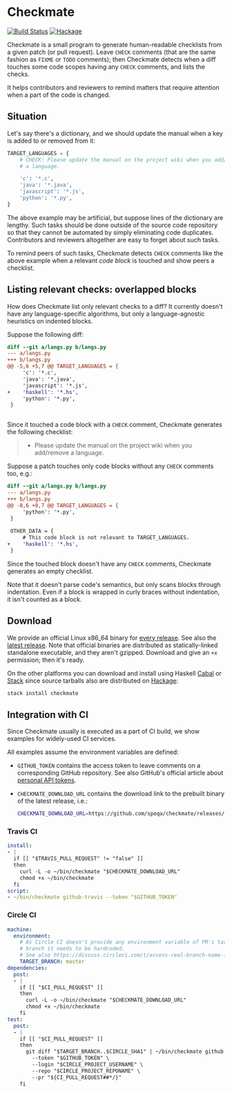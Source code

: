 Checkmate
=========

[![Build Status][ci-badge]][ci]
[![Hackage][hackage-badge]][hackage]

Checkmate is a small program to generate human-readable checklists from
a given patch (or pull request).  Leave `CHECK` comments (that are the same
fashion as `FIXME` or `TODO` comments); then Checkmate detects when a diff
touches some code scopes having any `CHECK` comments, and lists the checks.

It helps contributors and reviewers to remind matters that require attention
when a part of the code is changed.


Situation
---------

Let's say there's a dictionary, and we should update the manual when a key
is added to or removed from it:

~~~~~~~~ python
TARGET_LANGUAGES = {
    # CHECK: Please update the manual on the project wiki when you add/remove
    # a language.

    'c': '*.c',
    'java': '*.java',
    'javascript': '*.js',
    'python': '*.py',
}
~~~~~~~~

The above example may be artificial, but suppose lines of the dictionary are
lengthy.  Such tasks should be done outside of the source code repository
so that they cannot be automated by simply eliminating code duplicates.
Contributors and reviewers altogether are easy to forget about such tasks.

To remind peers of such tasks, Checkmate detects `CHECK` comments like the above
example when a relevant *code block* is touched and show peers a checklist.

[ci-badge]: https://travis-ci.org/spoqa/checkmate.svg?branch=master
[ci]: https://travis-ci.org/spoqa/checkmate
[hackage-badge]: https://img.shields.io/hackage/v/checkmate.svg
[hackage]: https://hackage.haskell.org/package/checkmate


Listing relevant checks: overlapped blocks
------------------------------------------

How does Checkmate list only relevant checks to a diff?  It currently doesn't
have any language-specific algorithms, but only a language-agnostic heuristics
on indented blocks.

Suppose the following diff:

~~~~~~~~ diff
diff --git a/langs.py b/langs.py
--- a/langs.py
+++ b/langs.py
@@ -5,6 +5,7 @@ TARGET_LANGUAGES = {
     'c': '*.c',
     'java': '*.java',
     'javascript': '*.js',
+    'haskell': '*.hs',
     'python': '*.py',
 }
 
~~~~~~~~

Since it touched a code block with a `CHECK` comment, Checkmate generates
the following checklist:

> - Please update the manual on the project wiki when you add/remove a language.

Suppose a patch touches only code blocks without any `CHECK` comments too, e.g.:

~~~~~~~~ diff
diff --git a/langs.py b/langs.py
--- a/langs.py
+++ b/langs.py
@@ -8,6 +8,7 @@ TARGET_LANGUAGES = {
     'python': '*.py',
 }
 
 OTHER_DATA = {
     # This code block is not relevant to TARGET_LANGUAGES.
+    'haskell': '*.hs',
 }
~~~~~~~~

Since the touched block doesn't have any `CHECK` comments, Checkmate generates
an empty checklist.

Note that it doesn't parse code's semantics, but only scans blocks through
indentation.  Even if a block is wrapped in curly braces without indentation,
it isn't counted as a block.


Download
--------

We provide an official Linux x86_64 binary for [every release][].  See also
the [latest release][].  Note that official binaries are distributed as
statically-linked standalone executable, and they aren't gzipped.  Download and
give an `+x` permission; then it's ready.

On the other platforms you can download and install using Haskell [Cabal][]
or [Stack][] since source tarballs also are distributed on [Hackage][]:

~~~~~~~~ bash
stack install checkmate
~~~~~~~~

[every release]: https://github.com/spoqa/checkmate/releases
[latest release]: https://github.com/spoqa/checkmate/releases/latest
[Cabal]: https://www.haskell.org/cabal/
[Stack]: https://www.haskellstack.org/


Integration with CI
-------------------

Since Checkmate usually is executed as a part of CI build, we show examples
for widely-used CI services.

All examples assume the environment variables are defined:

 -  `GITHUB_TOKEN` contains the access token to leave comments on a
    corresponding GitHub repository.  See also GitHub's official article
    about [personal API tokens][].
 -  `CHECKMATE_DOWNLOAD_URL` contains the download link to the prebuilt binary
    of the latest release, i.e.:

    ~~~~~~~ bash
    CHECKMATE_DOWNLOAD_URL=https://github.com/spoqa/checkmate/releases/download/0.2.1/checkmate-linux-x86_64
    ~~~~~~~

[personal API tokens]: https://github.com/blog/1509-personal-api-tokens


### Travis CI

~~~~~~~~ yaml
install:
- |
  if [[ "$TRAVIS_PULL_REQUEST" != "false" ]]
  then
    curl -L -o ~/bin/checkmate "$CHECKMATE_DOWNLOAD_URL"
    chmod +x ~/bin/checkmate
  fi
script:
- ~/bin/checkmate github-travis --token "$GITHUB_TOKEN"
~~~~~~~~


### Circle CI

~~~~~~~~ yaml
machine:
  environment:
    # As Circle CI doesn't provide any environment variable of PR's target
    # branch it needs to be hardcoded.
    # See also https://discuss.circleci.com/t/access-real-branch-name-for-pull-request-fork-build/907
    TARGET_BRANCH: master
dependencies:
  post:
  - |
    if [[ "$CI_PULL_REQUEST" ]]
    then
      curl -L -o ~/bin/checkmate "$CHECKMATE_DOWNLOAD_URL"
      chmod +x ~/bin/checkmate
    fi
test:
  post:
  - |
    if [[ "$CI_PULL_REQUEST" ]]
    then
      git diff "$TARGET_BRANCH..$CIRCLE_SHA1" | ~/bin/checkmate github \
        --token "$GITHUB_TOKEN" \
        --login "$CIRCLE_PROJECT_USERNAME" \
        --repo "$CIRCLE_PROJECT_REPONAME" \
        --pr "${CI_PULL_REQUEST##*/}"
    fi
~~~~~~~~
